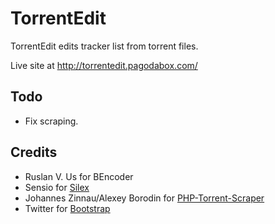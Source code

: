 # TorrentEdit #

TorrentEdit edits tracker list from torrent files.

Live site at http://torrentedit.pagodabox.com/

## Todo ##

- Fix scraping.

## Credits ##

- Ruslan V. Us for BEncoder
- Sensio for [Silex](https://github.com/fabpot/Silex)
- Johannes Zinnau/Alexey Borodin for [PHP-Torrent-Scraper](https://github.com/ZonD80/PHP-Torrent-Scraper)
- Twitter for [Bootstrap](https://github.com/twitter/bootstrap)